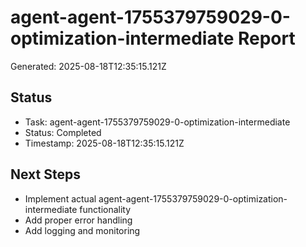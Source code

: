 # agent-agent-1755379759029-0-optimization-intermediate Report

Generated: 2025-08-18T12:35:15.121Z

## Status
- Task: agent-agent-1755379759029-0-optimization-intermediate
- Status: Completed
- Timestamp: 2025-08-18T12:35:15.121Z

## Next Steps
- Implement actual agent-agent-1755379759029-0-optimization-intermediate functionality
- Add proper error handling
- Add logging and monitoring
